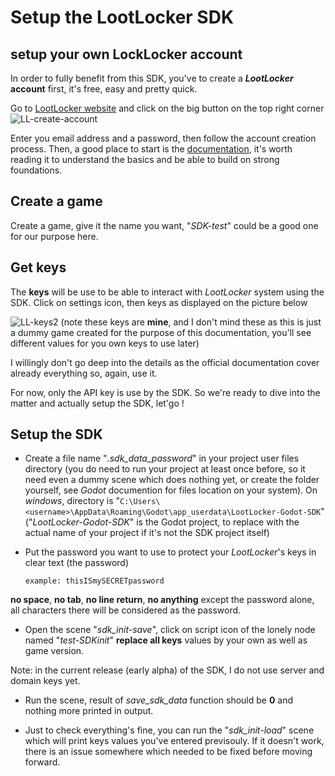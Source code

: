 # Setup the LootLocker SDK
## setup your own LockLocker account

In order to fully benefit from this SDK, you've to create a **_LootLocker_ account** first, it's free, easy and pretty quick.

Go to [LootLocker website](https://lootlocker.com/) and click on the big button on the top right corner
![LL-create-account](https://github.com/ARez2/LootLocker-Godot-SDK/assets/136735040/cb741631-5670-4f44-9080-926387a30007)


Enter you email address and a password, then follow the account creation process.
Then, a good place to start is the [documentation](https://docs.lootlocker.com/the-basics/readme), it's worth reading it to understand the basics and be able to build on strong foundations.

## Create a game

Create a game, give it the name you want, "_SDK-test_" could be a good one for our purpose here.

## Get keys

The **keys** will be use to be able to interact with _LootLocker_ system using the SDK.
Click on settings icon, then keys as displayed on the picture below

![LL-keys2](https://github.com/ARez2/LootLocker-Godot-SDK/assets/136735040/08627d7b-d083-4787-9323-a852e65d4232)
(note these keys are **mine**, and I don't mind these as this is just a dummy game created for the purpose of this documentation, you'll see different values for you own keys to use later)

I willingly don't go deep into the details as the official documentation cover already everything so, again, use it.

For now, only the API key is use by the SDK. So we're ready to dive into the matter and actually setup the SDK, let'go !

## Setup the SDK

* Create a file name "_.sdk_data_password_" in your project user files directory (you do need to run your project at least once before, so it need even a dummy scene which does nothing yet, or create the folder yourself, see _Godot_ documention for files location on your system). On _windows_, directory is "`C:\Users\<username>\AppData\Roaming\Godot\app_userdata\LootLocker-Godot-SDK`"
("_LootLocker-Godot-SDK_" is the Godot project, to replace with the actual name of your project if it's not the SDK project itself)

* Put the password you want to use to protect your _LootLocker_'s keys in clear text (the password)
  
	`example: thisISmySECRETpassword`

**no space**, **no tab**, **no line return**, **no anything** except the password alone, all characters there will be considered as the password.

* Open the scene "_sdk_init-save_", click on script icon of the lonely node named "_test-SDKinit_"
**replace all keys** values by your own as well as game version.

Note: in the current release (early alpha) of the SDK, I do not use server and domain keys yet.

* Run the scene, result of _save_sdk_data_ function should be **0** and nothing more printed in output.

* Just to check everything's fine, you can run the "_sdk_init-load_" scene which will print keys values you've entered previsouly. If it doesn't work, there is an issue somewhere which needed to be fixed before moving forward.
